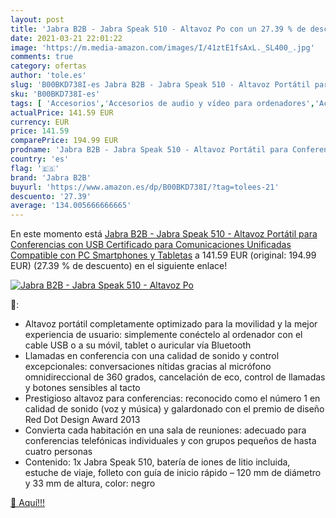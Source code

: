 ```yaml
---
layout: post
title: 'Jabra B2B - Jabra Speak 510 - Altavoz Po con un 27.39 % de descuento'
date: 2021-03-21 22:01:22
image: 'https://m.media-amazon.com/images/I/41ztE1fsAxL._SL400_.jpg'
comments: true
category: ofertas
author: 'tole.es'
slug: 'B00BKD738I-es Jabra B2B - Jabra Speak 510 - Altavoz Portátil para...'
sku: 'B00BKD738I-es'
tags: [ 'Accesorios','Accesorios de audio y vídeo para ordenadores','Accesorios de audio y vídeo portátil','Altavoces de ordenador','Altavoces portátiles y altavoces con puerto dock','Audio y vídeo portátil','Electrónica','Informática','Telefonía fija y accesorios','altavoz','jabra b2b', ]
actualPrice: 141.59 EUR
currency: EUR
price: 141.59
comparePrice: 194.99 EUR
prodname: 'Jabra B2B - Jabra Speak 510 - Altavoz Portátil para Conferencias con USB  Certificado para Comunicaciones Unificadas  Compatible con PC  Smartphones y Tabletas'
country: 'es'
flag: '🇪🇸'
brand: 'Jabra B2B'
buyurl: 'https://www.amazon.es/dp/B00BKD738I/?tag=tolees-21'
descuento: '27.39'
average: '134.005666666665'
---
```


En este momento está [Jabra B2B - Jabra Speak 510 - Altavoz Portátil para Conferencias con USB  Certificado para Comunicaciones Unificadas  Compatible con PC  Smartphones y Tabletas](https://www.amazon.es/dp/B00BKD738I/?tag=tolees-21) a 141.59 EUR (original: 194.99 EUR) (27.39 %  de descuento) en el siguiente enlace!

[![Jabra B2B - Jabra Speak 510 - Altavoz Po](https://m.media-amazon.com/images/I/41ztE1fsAxL._SL400_.jpg)](https://www.amazon.es/dp/B00BKD738I/?tag=tolees-21)

🔎:

- Altavoz portátil completamente optimizado para la movilidad y la mejor experiencia de usuario: simplemente conéctelo al ordenador con el cable USB o a su móvil, tablet o auricular vía Bluetooth
- Llamadas en conferencia con una calidad de sonido y control excepcionales: conversaciones nítidas gracias al micrófono omnidireccional de 360 grados, cancelación de eco, control de llamadas y botones sensibles al tacto
- Prestigioso altavoz para conferencias: reconocido como el número 1 en calidad de sonido (voz y música) y galardonado con el premio de diseño Red Dot Design Award 2013
- Convierta cada habitación en una sala de reuniones: adecuado para conferencias telefónicas individuales y con grupos pequeños de hasta cuatro personas
- Contenido: 1x Jabra Speak 510, batería de iones de litio incluida, estuche de viaje, folleto con guía de inicio rápido – 120 mm de diámetro y 33 mm de altura, color: negro

[🛒 Aquí!!!](https://www.amazon.es/dp/B00BKD738I/?tag=tolees-21)
